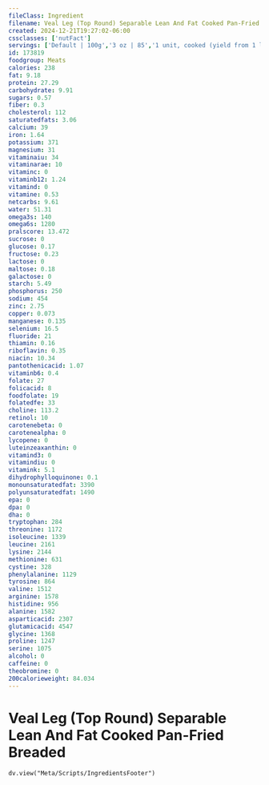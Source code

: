 ```yaml
---
fileClass: Ingredient
filename: Veal Leg (Top Round) Separable Lean And Fat Cooked Pan-Fried Breaded
created: 2024-12-21T19:27:02-06:00
cssclasses: ['nutFact']
servings: ['Default | 100g','3 oz | 85','1 unit, cooked (yield from 1 lb raw meat) | 295']
id: 173819
foodgroup: Meats
calories: 238
fat: 9.18
protein: 27.29
carbohydrate: 9.91
sugars: 0.57
fiber: 0.3
cholesterol: 112
saturatedfats: 3.06
calcium: 39
iron: 1.64
potassium: 371
magnesium: 31
vitaminaiu: 34
vitaminarae: 10
vitaminc: 0
vitaminb12: 1.24
vitamind: 0
vitamine: 0.53
netcarbs: 9.61
water: 51.31
omega3s: 140
omega6s: 1280
pralscore: 13.472
sucrose: 0
glucose: 0.17
fructose: 0.23
lactose: 0
maltose: 0.18
galactose: 0
starch: 5.49
phosphorus: 250
sodium: 454
zinc: 2.75
copper: 0.073
manganese: 0.135
selenium: 16.5
fluoride: 21
thiamin: 0.16
riboflavin: 0.35
niacin: 10.34
pantothenicacid: 1.07
vitaminb6: 0.4
folate: 27
folicacid: 8
foodfolate: 19
folatedfe: 33
choline: 113.2
retinol: 10
carotenebeta: 0
carotenealpha: 0
lycopene: 0
luteinzeaxanthin: 0
vitamind3: 0
vitamindiu: 0
vitamink: 5.1
dihydrophylloquinone: 0.1
monounsaturatedfat: 3390
polyunsaturatedfat: 1490
epa: 0
dpa: 0
dha: 0
tryptophan: 284
threonine: 1172
isoleucine: 1339
leucine: 2161
lysine: 2144
methionine: 631
cystine: 328
phenylalanine: 1129
tyrosine: 864
valine: 1512
arginine: 1578
histidine: 956
alanine: 1582
asparticacid: 2307
glutamicacid: 4547
glycine: 1368
proline: 1247
serine: 1075
alcohol: 0
caffeine: 0
theobromine: 0
200calorieweight: 84.034
---
```


# Veal Leg (Top Round) Separable Lean And Fat Cooked Pan-Fried Breaded

```dataviewjs
dv.view("Meta/Scripts/IngredientsFooter")
```